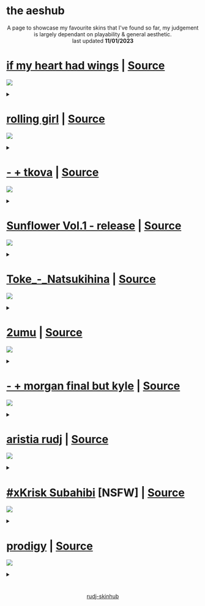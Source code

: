 # the aeshub
<p align="center">
  A page to showcase my favourite skins that I've found so far, my judgement is largely dependant on playability & general aesthetic.
  <br>
  last updated <b>11/01/2023</b>
</p>

# [if my heart had wings](https://femboye.s-ul.eu/vV6DYb9i) | [Source](https://github.com/rudj-skinhub/woal/blob/tyfh/dark.md#if-my-heart-had-wings)
[![](https://user-images.githubusercontent.com/117044049/201505492-03a1a6d1-6991-44ae-a64c-0f70841966a1.png)](https://femboye.s-ul.eu/vV6DYb9i)
<details><summary></summary>This skin sounds great, it's super clean and the light blue is really easy and nice to read. I like the wings motif a lot, works super well.</details>

# [rolling girl](https://github.com/rudj-skinhub/woal/raw/tyfh/player/mas/rolling%20girl.osk) | [Source](https://github.com/rudj-skinhub/woal/blob/tyfh/player/mas.md#rolling-girl)
[![](https://i.imgur.com/ffAv5Ob.png)](https://github.com/rudj-skinhub/woal/raw/tyfh/player/mas/rolling%20girl.osk)
<details><summary></summary>This skin is super clean, it has element's similar to karcher skin, but without instafade. The colours work super well and it's great to play with. The audio is great too</details>

# [- + tkova](https://github.com/rudj-skinhub/woal/raw/tyfh/player/charlotte/-%20%2B%20tkova.osk) | [Source](https://github.com/rudj-skinhub/woal/blob/tyfh/player/charlotte.md#---tkova)
[![](https://camo.githubusercontent.com/c252087e8d146266e489240f0ec8c120bd36b52342e5089858242a8facb1f224/68747470733a2f2f6f73752e7070792e73682f73732f31383230373630342f35363135)](https://github.com/rudj-skinhub/woal/raw/tyfh/player/charlotte/-%20%2B%20tkova.osk)
<details><summary></summary>The cleanest tkova like skin i've ever played with, I prefer this skin over rafis on certain DT maps, which says a lot.</details>

# [Sunflower Vol.1 - release](https://github.com/rudj-skinhub/woal/raw/tyfh/player/charlotte/Sunflower%20Vol.1%20-%20release.osk) | [Source](https://osu.ppy.sh/users/1629553)
[![](https://camo.githubusercontent.com/0ccb6090a8b02acfe91338eb69b2d941f62802b1b07aa1cdb1e9dfb82e619636/68747470733a2f2f6f73752e7070792e73682f73732f31383230373635302f62303731)](https://github.com/rudj-skinhub/woal/raw/tyfh/player/charlotte/Sunflower%20Vol.1%20-%20release.osk)
<details><summary></summary>User rHO made this skin, Sunflower has a perfect balance of older skin elements whilst retaining modern playability. For me, it's great on HD.</details>

# [Toke_-_Natsukihina](https://github.com/rudj-skinhub/woal/raw/tyfh/player/toke/Toke_-_Natsukihina.osk) | [Source](https://github.com/rudj-skinhub/woal/blob/tyfh/player/toke.md#toke_-_natsukihina)
[![](https://osu.ppy.sh/ss/18328072/d8fe)](https://github.com/rudj-skinhub/woal/raw/tyfh/player/toke/Toke_-_Natsukihina.osk)
<details><summary></summary>Toke skin is simply a must for the aeshub, these skin elements have been used and edited in many edits by many players. This version is super clean and plays super well.</details>

# [2umu](https://github.com/rudj-skinhub/woal/raw/tyfh/player/reused/2umu.osk) | [Source](https://github.com/rudj-skinhub/woal/blob/tyfh/player/reused.md#2umu)
[![](https://osu.ppy.sh/ss/18330662/eb2d)](https://github.com/rudj-skinhub/woal/raw/tyfh/player/reused/2umu.osk)
<details><summary></summary>This Reused skin has a really cool feel as you're using it, my favourite part is the combo colour it's just the perfect shade.</details>

# [- + morgan final but kyle](https://www.dropbox.com/s/kq8a7mr72jzu4o4/-%20%2B%20morgan%20final%20but%20kyle.osk?dl=0) | [Source](https://github.com/Mizaruuu/osu-RyuK-s-super-cool-skins/blob/master/Skins.md#---morgan-final-but-kyle)
[![](https://camo.githubusercontent.com/9e22892f46d89f158c360b81773fcce0f481a523a3a6ef972e35117b0817bef5/68747470733a2f2f6f73752e7070792e73682f73732f3133313734393334)](https://www.dropbox.com/s/kq8a7mr72jzu4o4/-%20%2B%20morgan%20final%20but%20kyle.osk?dl=0)
<details><summary></summary>I have to include a morgan skin, and this is the one that worked for me. It may be an edit but that doesn't matter, it's my favourite.</details>

# [aristia rudj](https://github.com/rudj-skinhub/woal/raw/tyfh/player/rudj/aristia%20rudj.osk) | [Source](https://github.com/rudj-skinhub/woal/blob/tyfh/player/rudj.md#aristia-rudj)
[![](https://camo.githubusercontent.com/0e27a98fa5409b107550d71b8e78442227ff5ad91a27e27c42d694d15e58802a/68747470733a2f2f6f73752e7070792e73682f73732f31383130303538382f64326364)](https://github.com/rudj-skinhub/woal/raw/tyfh/player/rudj/aristia%20rudj.osk)
<details><summary></summary>I'm still proud of this skin, it's the best skin I've made so far, after ristel asked me for it on stream I was super happy. Plays so well.</details>

# [#xKrisk Subahibi](https://github.com/rudj-skinhub/woal/raw/tyfh/player/xkristiyan/-%20%23xKrisk%20Subahibi.osk) [NSFW] | [Source](https://github.com/rudj-skinhub/woal/blob/tyfh/player/xkristiyan.md#xkrisk-subahibi)
[![](https://camo.githubusercontent.com/f8a9553258dda880152a25285f7fb4556625fdd8e277196bcdbf6b133ef868de/68747470733a2f2f692e696d6775722e636f6d2f537a626d6d45312e6a706567)](https://github.com/rudj-skinhub/woal/raw/tyfh/player/xkristiyan/-%20%23xKrisk%20Subahibi.osk)
<details><summary></summary>Despite the gameplay in this skin is basically B&W rafis, the GUI and Subahibi theme makes this skin super cool, Lifeline popularised it after using it on stream.</details>

# [prodigy](https://ryh.s-ul.eu/CwyJqZCM) | [Source](https://github.com/1ryh/ryh-osu-skins#prodigy)
[![](https://camo.githubusercontent.com/92cc581666e53343c751008be75f01e1c6ece04670f3e9c203c480fd4e075659/68747470733a2f2f6f73752e7070792e73682f73732f31373931333938352f32343733)](https://ryh.s-ul.eu/CwyJqZCM)
<details><summary></summary>This skin suprised me, it's jusyt super clean and playable. Has a unique flair to it despite using seemingly basic elements.</details>

#

<p align="center">
<a href="README.md">rudj-skinhub</a>
</p>
